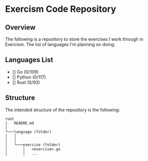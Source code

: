 # Exercism Code Repository 

## Overview 
The following is a repository to store the exercises I work through in Exercism. The list of languages I'm planning on doing: 

## Languages List 
- [] Go (0/109)
- [] Python (0/117)
- [] Rust (0/93)

## Structure
The intended structure of the repository is the following:

```
root
|   README.md
│
└───language (folder)
│   │
│   │
│   └───exercise (folder)
│       │   <exercise>.go
│       │   ...
```


